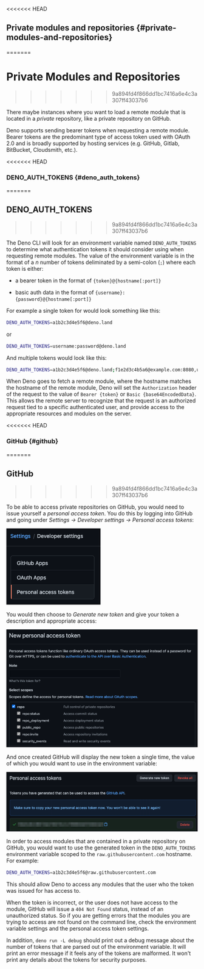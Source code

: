<<<<<<< HEAD
## Private modules and repositories {#private-modules-and-repositories}
=======
# Private Modules and Repositories
>>>>>>> 9a894fd4f866dd1bc7416a6e4c3a307ff43037b6

There maybe instances where you want to load a remote module that is located in
a _private_ repository, like a private repository on GitHub.

Deno supports sending bearer tokens when requesting a remote module. Bearer
tokens are the predominant type of access token used with OAuth 2.0 and is
broadly supported by hosting services (e.g. GitHub, Gitlab, BitBucket,
Cloudsmith, etc.).

<<<<<<< HEAD
### DENO_AUTH_TOKENS {#deno_auth_tokens}
=======
## DENO_AUTH_TOKENS
>>>>>>> 9a894fd4f866dd1bc7416a6e4c3a307ff43037b6

The Deno CLI will look for an environment variable named `DENO_AUTH_TOKENS` to
determine what authentication tokens it should consider using when requesting
remote modules. The value of the environment variable is in the format of a _n_
number of tokens deliminated by a semi-colon (`;`) where each token is either:

- a bearer token in the format of `{token}@{hostname[:port]}`

- basic auth data in the format of `{username}:{password}@{hostname[:port]}`

For example a single token for would look something like this:

```sh
DENO_AUTH_TOKENS=a1b2c3d4e5f6@deno.land
```

or

```sh
DENO_AUTH_TOKENS=username:password@deno.land
```

And multiple tokens would look like this:

```sh
DENO_AUTH_TOKENS=a1b2c3d4e5f6@deno.land;f1e2d3c4b5a6@example.com:8080,username:password@deno.land
```

When Deno goes to fetch a remote module, where the hostname matches the hostname
of the remote module, Deno will set the `Authorization` header of the request to
the value of `Bearer {token}` or `Basic {base64EncodedData}`. This allows the
remote server to recognize that the request is an authorized request tied to a
specific authenticated user, and provide access to the appropriate resources and
modules on the server.

<<<<<<< HEAD
### GitHub {#github}
=======
## GitHub
>>>>>>> 9a894fd4f866dd1bc7416a6e4c3a307ff43037b6

To be able to access private repositories on GitHub, you would need to issue
yourself a _personal access token_. You do this by logging into GitHub and going
under _Settings -> Developer settings -> Personal access tokens_:

![Personal access tokens settings on GitHub](../images/private-pat.png)

You would then choose to _Generate new token_ and give your token a description
and appropriate access:

![Creating a new personal access token on GitHub](../images/private-github-new-token.png)

And once created GitHub will display the new token a single time, the value of
which you would want to use in the environment variable:

![Display of newly created token on GitHub](../images/private-github-token-display.png)

In order to access modules that are contained in a private repository on GitHub,
you would want to use the generated token in the `DENO_AUTH_TOKENS` environment
variable scoped to the `raw.githubusercontent.com` hostname. For example:

```sh
DENO_AUTH_TOKENS=a1b2c3d4e5f6@raw.githubusercontent.com
```

This should allow Deno to access any modules that the user who the token was
issued for has access to.

When the token is incorrect, or the user does not have access to the module,
GitHub will issue a `404 Not Found` status, instead of an unauthorized status.
So if you are getting errors that the modules you are trying to access are not
found on the command line, check the environment variable settings and the
personal access token settings.

In addition, `deno run -L debug` should print out a debug message about the
number of tokens that are parsed out of the environment variable. It will print
an error message if it feels any of the tokens are malformed. It won't print any
details about the tokens for security purposes.
